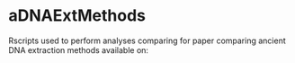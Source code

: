 # aDNAExtMethods
Rscripts used to perform analyses comparing for paper comparing ancient DNA extraction methods available on: 
